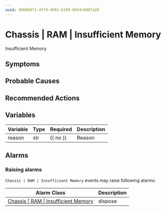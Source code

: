 ```yaml
---
uuid: 8860b0f1-4ffd-4602-b109-8454c6867a26
---
```

# Chassis | RAM | Insufficient Memory

Insufficient Memory

## Symptoms

## Probable Causes

## Recommended Actions

## Variables

Variable | Type | Required | Description
--- | --- | --- | ---
reason | str | {{ no }} | Reason

## Alarms

### Raising alarms

`Chassis | RAM | Insufficient Memory` events may raise following alarms:

Alarm Class | Description
--- | ---
[Chassis \| RAM \| Insufficient Memory](../../../alarm-classes/chassis/ram/insufficient-memory.md) | dispose
